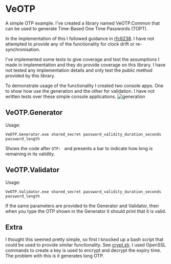 # VeOTP

A simple OTP example. I've created a library named VeOTP.Common that can be used to generate Time-Based One Time Passwords (TOPT).

In the implementation of this I followed guidance in [rfc6238](https://tools.ietf.org/html/rfc6238). 
I have not attempted to provide any of the functionality for clock drift or re-synchronisation.

I've implemented some tests to give coverage and test the assumptions I made in implementation and they do provide coverage on this library. I have not tested any implementation details and only test the public method provided by this library.

To demonstrate usage of the functionality I created two console apps. One to show how use the generation and the other for validation. I have not written tests over these simple console applications.
![generation](http://i.imgur.com/h0i8dEG.png)

## VeOTP.Generator
Usage: 
```
VeOTP.Generator.exe shared_secret password_validity_duration_seconds password_length
```
Shows the code after `OTP: ` and presents a bar to indicate how long is remaining in its validity.
## VeOTP.Validator
Usage: 
```
VeOTP.Validator.exe shared_secret password_validity_duration_seconds password_length
```

If the same parameters are provided to the Generator and Validator, then when you type the OTP shown in the Generator it should print that it is valid. 


## Extra

I thought this seemed pretty simple, so first I knocked up a bash script that could be used to provide similar functionality. See [crypt.sh](crypt.sh). I used OpenSSL commands to create a key is used to encrypt and decrypt the expiry time. The problem with this is it generates long OTP.

